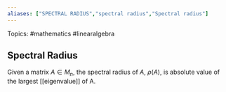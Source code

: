 ```yaml
---
aliases: ["SPECTRAL RADIUS","spectral radius","Spectral radius"] 
---
```

Topics: #mathematics #linearalgebra 

## Spectral Radius
Given a matrix $A \in M_n$, the spectral radius of $A$, $\rho(A)$, is absolute value of the largest [[eigenvalue]] of A. 
